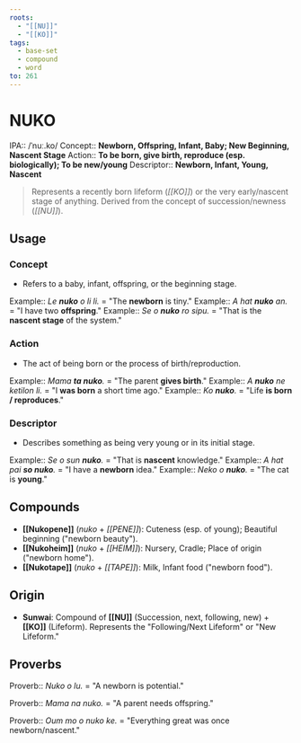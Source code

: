 ```yaml
---
roots:
  - "[[NU]]"
  - "[[KO]]"
tags:
  - base-set
  - compound
  - word
to: 261
---
```

# NUKO

IPA::				/ˈnuː.ko/
Concept::		**Newborn, Offspring, Infant, Baby; New Beginning, Nascent Stage**
Action::		**To be born, give birth, reproduce (esp. biologically); To be new/young**
Descriptor::	**Newborn, Infant, Young, Nascent**

> Represents a recently born lifeform (*[[KO]]*) or the very early/nascent stage of anything. Derived from the concept of succession/newness (*[[NU]]*).

## Usage

### Concept
*   Refers to a baby, infant, offspring, or the beginning stage.

Example::   *Le **nuko** o li li.* = "The **newborn** is tiny."
Example::   *A hat **nuko** an.* = "I have two **offspring**."
Example::   *Se o **nuko** ro sipu.* = "That is the **nascent stage** of the system."

### Action
*   The act of being born or the process of birth/reproduction.

Example::   *Mama **ta nuko**.* = "The parent **gives birth**."
Example::   *A **nuko** ne ketilon li.* = "I **was born** a short time ago."
Example::   *Ko **nuko**.* = "Life **is born / reproduces**."

### Descriptor
*   Describes something as being very young or in its initial stage.

Example::   *Se o sun **nuko**.* = "That is **nascent** knowledge."
Example::   *A hat pai **so nuko**.* = "I have a **newborn** idea."
Example::   *Neko o **nuko**.* = "The cat is **young**."

## Compounds
*   **[[Nukopene]]** (*nuko* + *[[PENE]]*): Cuteness (esp. of young); Beautiful beginning ("newborn beauty").
*   **[[Nukoheim]]** (*nuko* + *[[HEIM]]*): Nursery, Cradle; Place of origin ("newborn home").
*   **[[Nukotape]]** (*nuko* + *[[TAPE]]*): Milk, Infant food ("newborn food").

## Origin
*   **Sunwai**: Compound of **[[NU]]** (Succession, next, following, new) + **[[KO]]** (Lifeform). Represents the "Following/Next Lifeform" or "New Lifeform."

## Proverbs

Proverb:: *Nuko o lu.* = "A newborn is potential."

Proverb:: *Mama na nuko.* = "A parent needs offspring."

Proverb:: *Oum mo o nuko ke.* = "Everything great was once newborn/nascent."